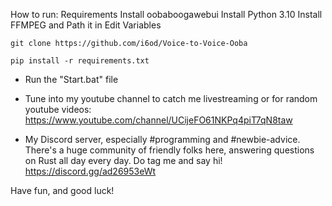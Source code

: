 How to run:
    Requirements
    Install oobaboogawebui
    Install Python 3.10
    Install FFMPEG and Path it in Edit Variables

    git clone https://github.com/i6od/Voice-to-Voice-Ooba

    pip install -r requirements.txt
- Run the "Start.bat" file

- Tune into my youtube channel to catch me livestreaming or for random youtube videos:
https://www.youtube.com/channel/UCijeFO61NKPq4piT7qN8taw

- My Discord server, especially #programming and #newbie-advice. There's a huge community of friendly folks here, answering questions on Rust all day every day. Do tag me and say hi!
https://discord.gg/ad26953eWt

Have fun, and good luck!
